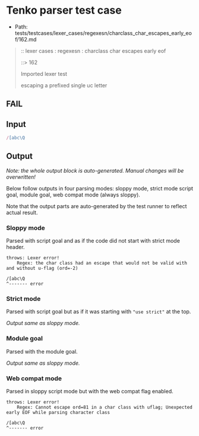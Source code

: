 # Tenko parser test case

- Path: tests/testcases/lexer_cases/regexesn/charclass_char_escapes_early_eof/162.md

> :: lexer cases : regexesn : charclass char escapes early eof
>
> ::> 162
>
> Imported lexer test
>
> escaping a prefixed single uc letter

## FAIL

## Input

`````js
/[abc\Q
`````

## Output

_Note: the whole output block is auto-generated. Manual changes will be overwritten!_

Below follow outputs in four parsing modes: sloppy mode, strict mode script goal, module goal, web compat mode (always sloppy).

Note that the output parts are auto-generated by the test runner to reflect actual result.

### Sloppy mode

Parsed with script goal and as if the code did not start with strict mode header.

`````
throws: Lexer error!
    Regex: the char class had an escape that would not be valid with and without u-flag (ord=-2)

/[abc\Q
^------- error
`````

### Strict mode

Parsed with script goal but as if it was starting with `"use strict"` at the top.

_Output same as sloppy mode._

### Module goal

Parsed with the module goal.

_Output same as sloppy mode._

### Web compat mode

Parsed in sloppy script mode but with the web compat flag enabled.

`````
throws: Lexer error!
    Regex: Cannot escape ord=81 in a char class with uflag; Unexpected early EOF while parsing character class

/[abc\Q
^------- error
`````

